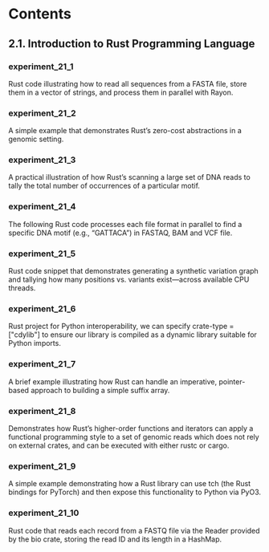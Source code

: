 # Contents

## 2.1. Introduction to Rust Programming Language

### experiment_21_1 
Rust code illustrating how to read all sequences from a FASTA file, store them in a vector of strings, and process them in parallel with Rayon.

### experiment_21_2 
A simple example that demonstrates Rust’s zero-cost abstractions in a genomic setting. 

### experiment_21_3 
A practical illustration of how Rust’s scanning a large set of DNA reads to tally the total number of occurrences of a particular motif.

### experiment_21_4 
The following Rust code processes each file format in parallel to find a specific DNA motif (e.g., “GATTACA”) in FASTAQ, BAM and VCF file.

### experiment_21_5 
Rust code snippet that demonstrates generating a synthetic variation graph and tallying how many positions vs. variants exist—across available CPU threads.

### experiment_21_6 
Rust project for Python interoperability, we can specify crate-type = ["cdylib"] to ensure our library is compiled as a dynamic library suitable for Python imports.

### experiment_21_7
A brief example illustrating how Rust can handle an imperative, pointer-based approach to building a simple suffix array.

### experiment_21_8
Demonstrates how Rust’s higher-order functions and iterators can apply a functional programming style to a set of genomic reads which does not rely on external crates, and can be executed with either rustc or cargo.

### experiment_21_9
A simple example demonstrating how a Rust library can use tch (the Rust bindings for PyTorch) and then expose this functionality to Python via PyO3.

### experiment_21_10
Rust code that reads each record from a FASTQ file via the Reader provided by the bio crate, storing the read ID and its length in a HashMap.

